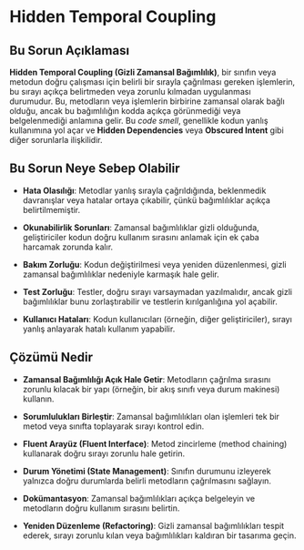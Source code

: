 # Hidden Temporal Coupling

## Bu Sorun Açıklaması

**Hidden Temporal Coupling (Gizli Zamansal Bağımlılık)**, bir sınıfın veya metodun doğru çalışması için belirli bir sırayla çağrılması gereken işlemlerin, bu sırayı açıkça belirtmeden veya zorunlu kılmadan uygulanması durumudur. Bu, metodların veya işlemlerin birbirine zamansal olarak bağlı olduğu, ancak bu bağımlılığın kodda açıkça görünmediği veya belgelenmediği anlamına gelir. Bu *code smell*, genellikle kodun yanlış kullanımına yol açar ve **Hidden Dependencies** veya **Obscured Intent** gibi diğer sorunlarla ilişkilidir.

## Bu Sorun Neye Sebep Olabilir

- **Hata Olasılığı**: Metodlar yanlış sırayla çağrıldığında, beklenmedik davranışlar veya hatalar ortaya çıkabilir, çünkü bağımlılıklar açıkça belirtilmemiştir.

- **Okunabilirlik Sorunları**: Zamansal bağımlılıklar gizli olduğunda, geliştiriciler kodun doğru kullanım sırasını anlamak için ek çaba harcamak zorunda kalır.

- **Bakım Zorluğu**: Kodun değiştirilmesi veya yeniden düzenlenmesi, gizli zamansal bağımlılıklar nedeniyle karmaşık hale gelir.

- **Test Zorluğu**: Testler, doğru sırayı varsaymadan yazılmalıdır, ancak gizli bağımlılıklar bunu zorlaştırabilir ve testlerin kırılganlığına yol açabilir.

- **Kullanıcı Hataları**: Kodun kullanıcıları (örneğin, diğer geliştiriciler), sırayı yanlış anlayarak hatalı kullanım yapabilir.

## Çözümü Nedir

- **Zamansal Bağımlılığı Açık Hale Getir**: Metodların çağrılma sırasını zorunlu kılacak bir yapı (örneğin, bir akış sınıfı veya durum makinesi) kullanın.

- **Sorumlulukları Birleştir**: Zamansal bağımlılıkları olan işlemleri tek bir metod veya sınıfta toplayarak sırayı kontrol edin.

- **Fluent Arayüz (Fluent Interface)**: Metod zincirleme (method chaining) kullanarak doğru sırayı zorunlu hale getirin.

- **Durum Yönetimi (State Management)**: Sınıfın durumunu izleyerek yalnızca doğru durumlarda belirli metodların çağrılmasını sağlayın.

- **Dokümantasyon**: Zamansal bağımlılıkları açıkça belgeleyin ve metodların doğru kullanım sırasını belirtin.

- **Yeniden Düzenleme (Refactoring)**: Gizli zamansal bağımlılıkları tespit ederek, sırayı zorunlu kılan veya bağımlılıkları kaldıran bir tasarıma geçin.

